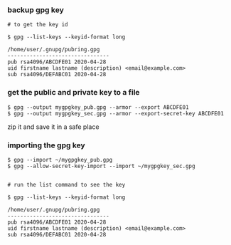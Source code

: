 ### backup gpg key

```
# to get the key id

$ gpg --list-keys --keyid-format long

/home/user/.gnupg/pubring.gpg
--------------------------------
pub rsa4096/ABCDFE01 2020-04-28
uid firstname lastname (description) <email@example.com>
sub rsa4096/DEFABC01 2020-04-28
```


### get the public and private key to a file
```
$ gpg --output mygpgkey_pub.gpg --armor --export ABCDFE01
$ gpg --output mygpgkey_sec.gpg --armor --export-secret-key ABCDFE01
```

zip it and save it in a safe place


### importing the gpg key

```
$ gpg --import ~/mygpgkey_pub.gpg
$ gpg --allow-secret-key-import --import ~/mygpgkey_sec.gpg


# run the list command to see the key

$ gpg --list-keys --keyid-format long

/home/user/.gnupg/pubring.gpg
--------------------------------
pub rsa4096/ABCDFE01 2020-04-28
uid firstname lastname (description) <email@example.com>
sub rsa4096/DEFABC01 2020-04-28

```
